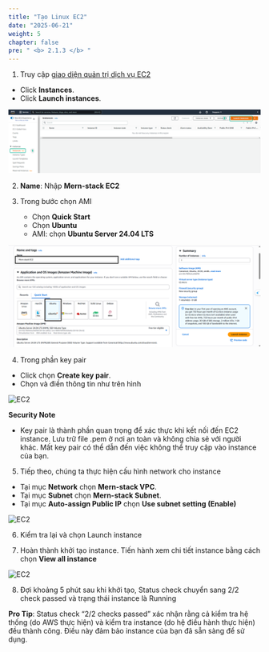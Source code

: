 ```yaml
---
title: "Tạo Linux EC2"
date: "2025-06-21"
weight: 5
chapter: false
pre: " <b> 2.1.3 </b> "
---
```


1. Truy cập [giao diện quản trị dịch vụ EC2](https://console.aws.amazon.com/ec2/v2/home)

- Click **Instances**.
- Click **Launch instances**.

![EC2](/images/2.prerequisite/027-createec2.png)

2. **Name**: Nhập **Mern-stack EC2**

3. Trong bước chọn AMI

   - Chọn **Quick Start**
   - Chọn **Ubuntu**
   - AMI: chọn **Ubuntu Server 24.04 LTS**

![EC2](/images/2.prerequisite/2.1/2.1.3/1.png)

4. Trong phần key pair

- Click chọn **Create key pair**.
- Chọn và điền thông tin như trên hình

![EC2](/images/2.prerequisite/2.3/2.png)

**Security Note**

- Key pair là thành phần quan trọng để xác thực khi kết nối đến EC2 instance. Lưu trữ file .pem ở nơi an toàn và không chia sẻ với người khác. Mất key pair có thể dẫn đến việc không thể truy cập vào instance của bạn.

5. Tiếp theo, chúng ta thực hiện cấu hình network cho instance

- Tại mục **Network** chọn **Mern-stack VPC**.
- Tại mục **Subnet** chọn **Mern-stack Subnet**.
- Tại mục **Auto-assign Public IP** chọn **Use subnet setting (Enable)**

![EC2](/images/2.prerequisite/2.3/3.png)

6. Kiểm tra lại và chọn Launch instance

7. Hoàn thành khởi tạo instance. Tiến hành xem chi tiết instance bằng cách chọn **View all instance**

![EC2](/images/2.prerequisite/2.3/4.png)

8. Đợi khoảng 5 phút sau khi khởi tạo, Status check chuyển sang 2/2 check passed và trạng thái instance là Running

**Pro Tip**: Status check “2/2 checks passed” xác nhận rằng cả kiểm tra hệ thống (do AWS thực hiện) và kiểm tra instance (do hệ điều hành thực hiện) đều thành công. Điều này đảm bảo instance của bạn đã sẵn sàng để sử dụng.
